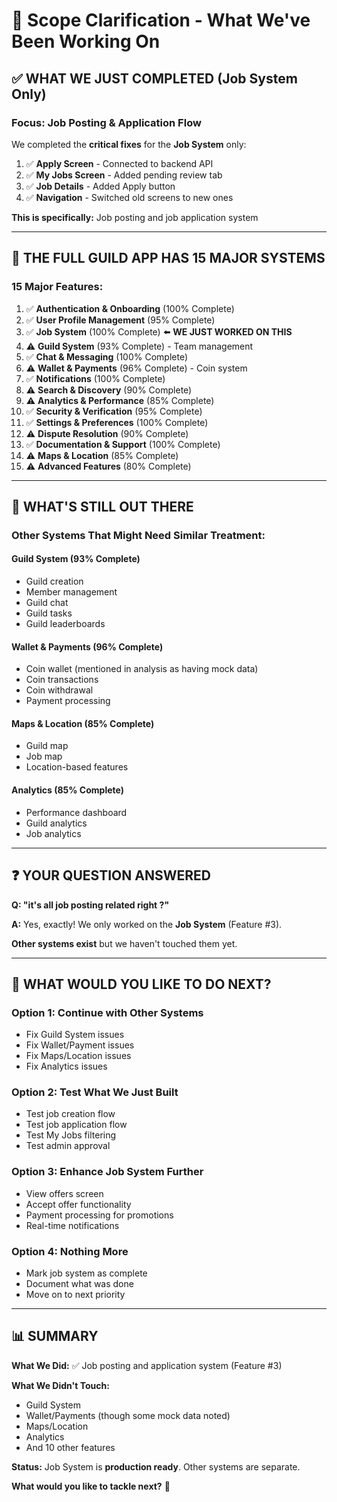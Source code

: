 # 🎯 Scope Clarification - What We've Been Working On

## ✅ **WHAT WE JUST COMPLETED** (Job System Only)

### **Focus:** Job Posting & Application Flow

We completed the **critical fixes** for the **Job System** only:

1. ✅ **Apply Screen** - Connected to backend API
2. ✅ **My Jobs Screen** - Added pending review tab
3. ✅ **Job Details** - Added Apply button
4. ✅ **Navigation** - Switched old screens to new ones

**This is specifically:** Job posting and job application system

---

## 📱 **THE FULL GUILD APP HAS 15 MAJOR SYSTEMS**

### **15 Major Features:**

1. ✅ **Authentication & Onboarding** (100% Complete)
2. ✅ **User Profile Management** (95% Complete)
3. ✅ **Job System** (100% Complete) ⬅️ **WE JUST WORKED ON THIS**
4. ⚠️ **Guild System** (93% Complete) - Team management
5. ✅ **Chat & Messaging** (100% Complete)
6. ⚠️ **Wallet & Payments** (96% Complete) - Coin system
7. ✅ **Notifications** (100% Complete)
8. ⚠️ **Search & Discovery** (90% Complete)
9. ⚠️ **Analytics & Performance** (85% Complete)
10. ✅ **Security & Verification** (95% Complete)
11. ✅ **Settings & Preferences** (100% Complete)
12. ⚠️ **Dispute Resolution** (90% Complete)
13. ✅ **Documentation & Support** (100% Complete)
14. ⚠️ **Maps & Location** (85% Complete)
15. ⚠️ **Advanced Features** (80% Complete)

---

## 🎯 **WHAT'S STILL OUT THERE**

### **Other Systems That Might Need Similar Treatment:**

#### **Guild System** (93% Complete)
- Guild creation
- Member management
- Guild chat
- Guild tasks
- Guild leaderboards

#### **Wallet & Payments** (96% Complete)
- Coin wallet (mentioned in analysis as having mock data)
- Coin transactions
- Coin withdrawal
- Payment processing

#### **Maps & Location** (85% Complete)
- Guild map
- Job map
- Location-based features

#### **Analytics** (85% Complete)
- Performance dashboard
- Guild analytics
- Job analytics

---

## ❓ **YOUR QUESTION ANSWERED**

**Q: "it's all job posting related right ?"**

**A:** Yes, exactly! We only worked on the **Job System** (Feature #3).

**Other systems exist** but we haven't touched them yet.

---

## 🤔 **WHAT WOULD YOU LIKE TO DO NEXT?**

### **Option 1: Continue with Other Systems**
- Fix Guild System issues
- Fix Wallet/Payment issues
- Fix Maps/Location issues
- Fix Analytics issues

### **Option 2: Test What We Just Built**
- Test job creation flow
- Test job application flow
- Test My Jobs filtering
- Test admin approval

### **Option 3: Enhance Job System Further**
- View offers screen
- Accept offer functionality
- Payment processing for promotions
- Real-time notifications

### **Option 4: Nothing More**
- Mark job system as complete
- Document what was done
- Move on to next priority

---

## 📊 **SUMMARY**

**What We Did:** ✅ Job posting and application system (Feature #3)

**What We Didn't Touch:** 
- Guild System
- Wallet/Payments (though some mock data noted)
- Maps/Location
- Analytics
- And 10 other features

**Status:** Job System is **production ready**. Other systems are separate.

**What would you like to tackle next?** 🤔

